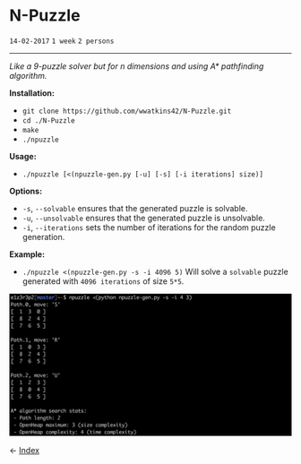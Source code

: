 # N-Puzzle

`14-02-2017`
`1 week`
`2 persons`

---

_Like a 9-puzzle solver but for n dimensions and using A* pathfinding algorithm._

__Installation:__

* `git clone https://github.com/wwatkins42/N-Puzzle.git`
* `cd ./N-Puzzle`
* `make`
* `./npuzzle`

**Usage:**
* `./npuzzle [<(npuzzle-gen.py [-u] [-s] [-i iterations] size)]`

**Options:**
* `-s`, `--solvable` ensures that the generated puzzle is solvable.
* `-u`, `--unsolvable` ensures that the generated puzzle is unsolvable.
* `-i`, `--iterations` sets the number of iterations for the random puzzle generation.

**Example:**
* `./npuzzle <(npuzzle-gen.py -s -i 4096 5)`
Will solve a `solvable` puzzle generated with `4096 iterations` of size `5*5`.

![screenshot](/images/n-puzzle-1.png?raw=true)

&#8592; [Index](https://wwatkins42.github.io/index)
